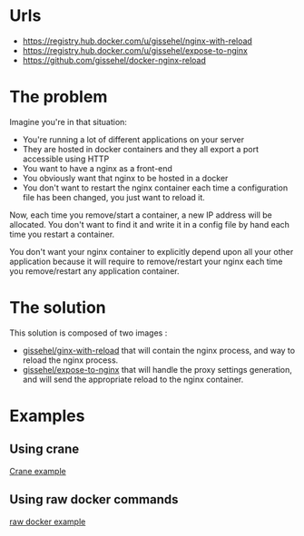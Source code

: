 # Urls

* https://registry.hub.docker.com/u/gissehel/nginx-with-reload
* https://registry.hub.docker.com/u/gissehel/expose-to-nginx
* https://github.com/gissehel/docker-nginx-reload

# The problem

Imagine you're in that situation:
* You're running a lot of different applications on your server
* They are hosted in docker containers and they all export a port accessible using HTTP
* You want to have a nginx as a front-end
* You obviously want that nginx to be hosted in a docker
* You don't want to restart the nginx container each time a configuration file has been changed, you just want to reload it.

Now, each time you remove/start a container, a new IP address will be allocated. You don't want to find it and write it in a config file by hand each time you restart a container.

You don't want your nginx container to explicitly depend upon all your other application because it will require to remove/restart your nginx each time you remove/restart any application container.

# The solution

This solution is composed of two images :
* [gissehel/ginx-with-reload](https://registry.hub.docker.com/u/gissehel/nginx-with-reload) that will contain the nginx process, and way to reload the nginx process.
* [gissehel/expose-to-nginx](https://registry.hub.docker.com/u/gissehel/expose-to-nginx) that will handle the proxy settings generation, and will send the appropriate reload to the nginx container.

# Examples

## Using crane
[Crane example](https://github.com/gissehel/docker-nginx-reload/examples/crane)

## Using raw docker commands
[raw docker example](https://github.com/gissehel/docker-nginx-reload/examples/raw)



